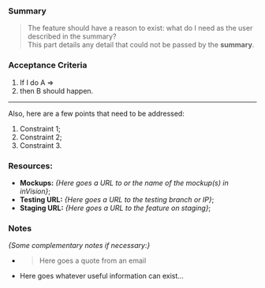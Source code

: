 ### Summary
> The feature should have a reason to exist: what do I need as the user described in the summary?<br>
> This part details any detail that could not be passed by the **summary**.

### Acceptance Criteria

1. If I do A =>
2. then B should happen.

---

Also, here are a few points that need to be addressed:

1. Constraint 1;
2. Constraint 2;
3. Constraint 3.

### Resources:

- **Mockups:** _{Here goes a URL to or the name of the mockup(s) in inVision}_;
- **Testing URL:** _{Here goes a URL to the testing branch or IP}_;
- **Staging URL:** _{Here goes a URL to the feature on staging}_;


### Notes

_{Some complementary notes if necessary:}_

- > Here goes a quote from an email
- Here goes whatever useful information can exist…